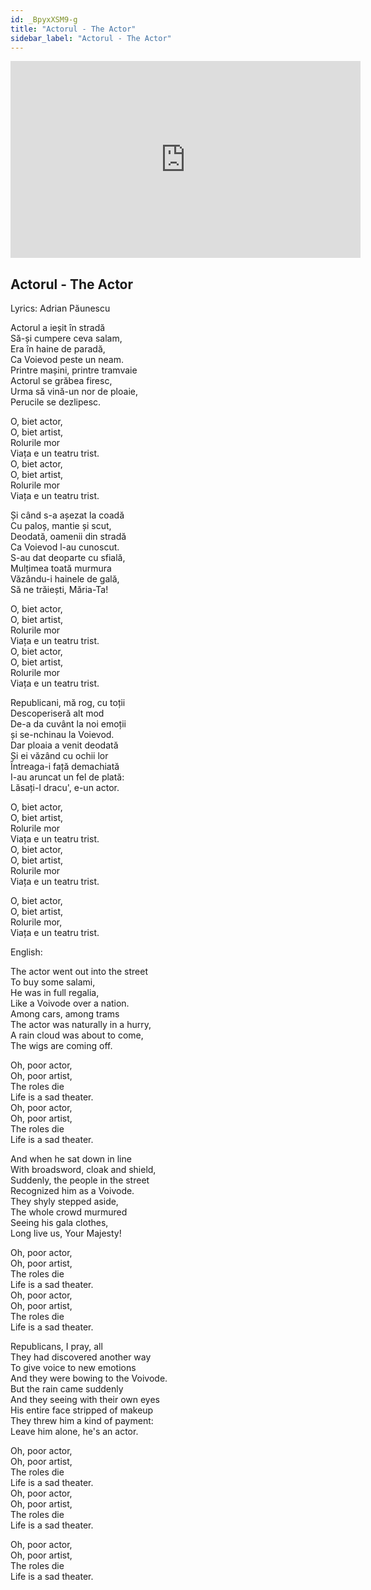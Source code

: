 ```yaml
---
id: _BpyxXSM9-g
title: "Actorul - The Actor"
sidebar_label: "Actorul - The Actor"
---
```


<div class="video-float-container">
  <iframe
    width="560"
    height="315"
    src="https://www.youtube.com/embed/_BpyxXSM9-g"
    title="YouTube video player"
    frameborder="0"
    allow="accelerometer; autoplay; clipboard-write; encrypted-media; gyroscope; picture-in-picture; web-share"
    referrerpolicy="strict-origin-when-cross-origin"
    allowfullscreen
  ></iframe>
</div>

## Actorul - The Actor

Lyrics: Adrian Păunescu

Actorul a ieșit în stradă  
Să-și cumpere ceva salam,  
Era în haine de paradă,  
Ca Voievod peste un neam.  
Printre mașini, printre tramvaie  
Actorul se grăbea firesc,  
Urma să vină-un nor de ploaie,  
Perucile se dezlipesc.

O, biet actor,  
O, biet artist,  
Rolurile mor  
Viața e un teatru trist.  
O, biet actor,  
O, biet artist,  
Rolurile mor  
Viața e un teatru trist.  
   
Și când s-a așezat la coadă  
Cu paloș, mantie și scut,  
Deodată, oamenii din stradă  
Ca Voievod l-au cunoscut.  
S-au dat deoparte cu sfială,  
Mulțimea toată murmura  
Văzându-i hainele de gală,  
Să ne trăiești, Măria-Ta!

O, biet actor,  
O, biet artist,  
Rolurile mor  
Viața e un teatru trist.  
O, biet actor,  
O, biet artist,  
Rolurile mor  
Viața e un teatru trist.  
   
Republicani, mă rog, cu toții  
Descoperiseră alt mod  
De-a da cuvânt la noi emoții  
și se-nchinau la Voievod.  
Dar ploaia a venit deodată  
Și ei văzând cu ochii lor  
Întreaga-i față demachiată  
I-au aruncat un fel de plată:  
Lăsați-l dracu', e-un actor.

O, biet actor,  
O, biet artist,  
Rolurile mor  
Viața e un teatru trist.  
O, biet actor,  
O, biet artist,  
Rolurile mor  
Viața e un teatru trist.

O, biet actor,  
O, biet artist,  
Rolurile mor,  
Viața e un teatru trist.

English:

The actor went out into the street  
To buy some salami,  
He was in full regalia,  
Like a Voivode over a nation.  
Among cars, among trams  
The actor was naturally in a hurry,  
A rain cloud was about to come,  
The wigs are coming off.

Oh, poor actor,  
Oh, poor artist,  
The roles die  
Life is a sad theater.  
Oh, poor actor,  
Oh, poor artist,  
The roles die  
Life is a sad theater.

And when he sat down in line  
With broadsword, cloak and shield,  
Suddenly, the people in the street  
Recognized him as a Voivode.  
They shyly stepped aside,  
The whole crowd murmured  
Seeing his gala clothes,  
Long live us, Your Majesty!

Oh, poor actor,  
Oh, poor artist,  
The roles die  
Life is a sad theater.  
Oh, poor actor,  
Oh, poor artist,  
The roles die  
Life is a sad theater.

Republicans, I pray, all  
They had discovered another way  
To give voice to new emotions  
And they were bowing to the Voivode.  
But the rain came suddenly  
And they seeing with their own eyes  
His entire face stripped of makeup  
They threw him a kind of payment:  
Leave him alone, he's an actor.

Oh, poor actor,  
Oh, poor artist,  
The roles die  
Life is a sad theater.  
Oh, poor actor,  
Oh, poor artist,  
The roles die  
Life is a sad theater.

Oh, poor actor,  
Oh, poor artist,  
The roles die  
Life is a sad theater.
